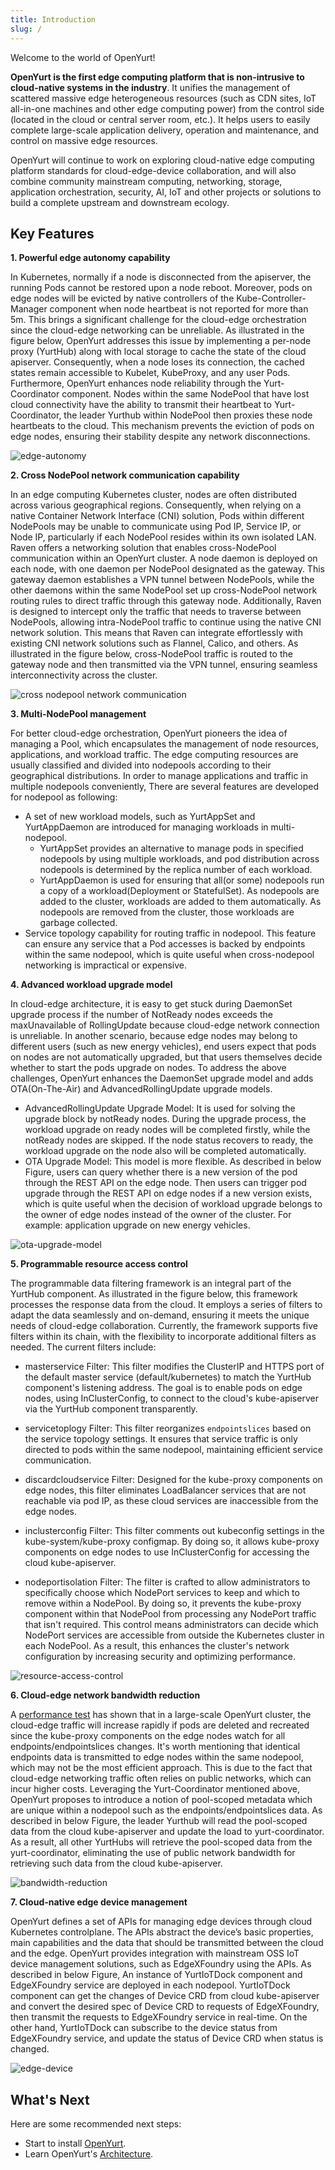 ```yaml
---
title: Introduction
slug: /
---
```


Welcome to the world of OpenYurt!

**OpenYurt is the first edge computing platform that is non-intrusive to cloud-native systems in the industry**. It unifies the management of scattered massive edge heterogeneous resources (such as CDN sites, IoT all-in-one machines and other edge computing power) from the control side (located in the cloud or central server room, etc.).
It helps users to easily complete large-scale application delivery, operation and maintenance, and control on massive edge resources.

OpenYurt will continue to work on exploring cloud-native edge computing platform standards for cloud-edge-device collaboration, and will also combine community mainstream computing, networking, storage, application orchestration, security, AI, IoT and other projects or solutions to build a complete upstream and downstream ecology.


## Key Features
**1. Powerful edge autonomy capability**

In Kubernetes, normally if a node is disconnected from the apiserver, the running Pods cannot be restored upon a node reboot. Moreover, pods on edge nodes will be evicted by native controllers of the Kube-Controller-Manager component when node heartbeat is not reported for more than 5m.
This brings a significant challenge for the cloud-edge orchestration since the cloud-edge networking can be unreliable.  As illustrated in the figure below, OpenYurt addresses this issue by implementing a per-node proxy (YurtHub) along with local storage to cache the state of the cloud apiserver.
Consequently, when a node loses its connection, the cached states remain accessible to Kubelet, KubeProxy, and any user Pods. Furthermore, OpenYurt enhances node reliability through the Yurt-Coordinator component.
Nodes within the same NodePool that have lost cloud connectivity have the ability to transmit their heartbeat to Yurt-Coordinator, the leader Yurthub within NodePool then proxies these node heartbeats to the cloud. This mechanism prevents the eviction of pods on edge nodes, ensuring their stability despite any network disconnections.

![edge-autonomy](../static/img/docs/introduction/edge-autonomy.png)

**2. Cross NodePool network communication capability**

In an edge computing Kubernetes cluster, nodes are often distributed across various geographical regions. Consequently, when relying on a native Container Network Interface (CNI) solution, Pods within different NodePools may be unable to communicate using Pod IP, Service IP, or Node IP, particularly if each NodePool resides within its own isolated LAN.
Raven offers a networking solution that enables cross-NodePool communication within an OpenYurt cluster. A node daemon is deployed on each node, with one daemon per NodePool designated as the gateway. This gateway daemon establishes a VPN tunnel between NodePools, while the other daemons within the same NodePool set up cross-NodePool network routing rules to direct traffic through this gateway node.
Additionally, Raven is designed to intercept only the traffic that needs to traverse between NodePools, allowing intra-NodePool traffic to continue using the native CNI network solution.
This means that Raven can integrate effortlessly with existing CNI network solutions such as Flannel, Calico, and others. As illustrated in the figure below, cross-NodePool traffic is routed to the gateway node and then transmitted via the VPN tunnel, ensuring seamless interconnectivity across the cluster.

![cross nodepool network communication](../static/img/docs/introduction/raven.png)

**3. Multi-NodePool management**

For better cloud-edge orchestration, OpenYurt pioneers the idea of managing a Pool, which encapsulates the management of node resources, applications, and workload traffic. The edge computing resources are usually classified and divided into nodepools according to their geographical distributions. In order to manage applications and traffic in multiple nodepools conveniently, There are several features are developed for nodepool as following:
  - A set of new workload models, such as YurtAppSet and YurtAppDaemon are introduced for managing workloads in multi-nodepool.
    - YurtAppSet provides an alternative to manage pods in specified nodepools by using multiple workloads, and pod distribution across nodepools is determined by the replica number of each workload.
    - YurtAppDaemon is used for ensuring that all(or some) nodepools run a copy of a workload(Deployment or StatefulSet). As nodepools are added to the cluster, workloads are added to them automatically. As nodepools are removed from the cluster, those workloads are garbage collected.
  - Service topology capability for routing traffic in nodepool. This feature can ensure any service that a Pod accesses is backed by endpoints within the same nodepool, which is quite useful when cross-nodepool networking is impractical or expensive.

**4. Advanced workload upgrade model**

In cloud-edge architecture, it is easy to get stuck during DaemonSet upgrade process if the number of NotReady nodes exceeds the maxUnavailable of RollingUpdate because cloud-edge network connection is unreliable. In another scenario, because edge nodes may belong to different users (such as new energy vehicles), end users expect that pods on nodes are not automatically upgraded, but that users themselves decide whether to start the pods upgrade on nodes. To address the above challenges, OpenYurt enhances the DaemonSet upgrade model and adds OTA(On-The-Air) and AdvancedRollingUpdate upgrade models.
  - AdvancedRollingUpdate Upgrade Model: It is used for solving the upgrade block by notReady nodes. During the upgrade process, the workload upgrade on ready nodes will be completed firstly, while the notReady nodes are skipped. If the node status recovers to ready, the workload upgrade on the node also will be completed automatically.
  - OTA Upgrade Model: This model is more flexible. As described in below Figure, users can query whether there is a new version of the pod through the REST API on the edge node. Then users can trigger pod upgrade through the REST API on edge nodes if a new version exists, which is quite useful when the decision of workload upgrade belongs to the owner of edge nodes instead of the owner of the cluster. For example: application upgrade on new energy vehicles.

![ota-upgrade-model](../static/img/docs/introduction/ota.png)

**5. Programmable resource access control**

The programmable data filtering framework is an integral part of the YurtHub component. As illustrated in the figure below, this framework processes the response data from the cloud. It employs a series of filters to adapt the data seamlessly and on-demand, ensuring it meets the unique needs of cloud-edge collaboration.
Currently, the framework supports five filters within its chain, with the flexibility to incorporate additional filters as needed. The current filters include:

- masterservice Filter: This filter modifies the ClusterIP and HTTPS port of the default master service (default/kubernetes) to match the YurtHub component's listening address. The goal is to enable pods on edge nodes, using InClusterConfig, to connect to the cloud's kube-apiserver via the YurtHub component transparently.

- servicetoplogy Filter: This filter reorganizes `endpointslices` based on the service topology settings. It ensures that service traffic is only directed to pods within the same nodepool, maintaining efficient service communication.

- discardcloudservice Filter: Designed for the kube-proxy components on edge nodes, this filter eliminates LoadBalancer services that are not reachable via pod IP, as these cloud services are inaccessible from the edge nodes.

- inclusterconfig Filter: This filter comments out kubeconfig settings in the kube-system/kube-proxy configmap. By doing so, it allows kube-proxy components on edge nodes to use InClusterConfig for accessing the cloud kube-apiserver.

- nodeportisolation Filter: The filter is crafted to allow administrators to specifically choose which NodePort services to keep and which to remove within a NodePool. By doing so, it prevents the kube-proxy component within that NodePool from processing any NodePort traffic that isn't required. This control means administrators can decide which NodePort services are accessible from outside the Kubernetes cluster in each NodePool. As a result, this enhances the cluster's network configuration by increasing security and optimizing performance.

![resource-access-control](../static/img/docs/introduction/data-filtering-framework.png)

**6. Cloud-edge network bandwidth reduction**

A [performance test](https://openyurt.io/docs/test-report/yurthub-performance-test#traffic) has shown that in a large-scale OpenYurt cluster, the cloud-edge traffic will increase rapidly if pods are deleted and recreated since the kube-proxy components on the edge nodes watch for all endpoints/endpointslices changes. It's worth mentioning that identical endpoints data is transmitted to edge nodes within the same nodepool, which may not be the most efficient approach. This is due to the fact that cloud-edge networking traffic often relies on public networks, which can incur higher costs.
Leveraging the Yurt-Coordinator mentioned above, OpenYurt proposes to introduce a notion of pool-scoped metadata which are unique within a nodepool such as the endpoints/endpointslices data. As described in below Figure, the leader Yurthub will read the pool-scoped data from the cloud kube-apiserver and update the load to yurt-coordinator. As a result, all other YurtHubs will retrieve the pool-scoped data from the yurt-coordinator, eliminating the use of public network bandwidth for retrieving such data from the cloud kube-apiserver.

![bandwidth-reduction](../static/img/docs/introduction/bandwidth-reduction.png)

**7. Cloud-native edge device management**

OpenYurt defines a set of APIs for managing edge devices through cloud Kubernetes controlplane. The APIs abstract the device’s basic properties, main capabilities and the data that should be transmitted between the cloud and the edge. OpenYurt provides integration with mainstream OSS IoT device management solutions, such as EdgeXFoundry using the APIs. As described in below Figure, An instance of YurtIoTDock component and EdgeXFoundry service are deployed in each nodepool. YurtIoTDock component can get the changes of Device CRD from cloud kube-apiserver and convert the desired spec of Device CRD to requests of EdgeXFoundry, then transmit the requests to EdgeXFoundry service in real-time. On the other hand, YurtIoTDock can subscribe to the device status from EdgeXFoundry service, and update the status of Device CRD when status is changed.

![edge-device](../static/img/docs/introduction/device.png)

## What's Next
Here are some recommended next steps:
- Start to install [OpenYurt](./installation/summary.md).
- Learn OpenYurt's [Architecture](./core-concepts/architecture.md).

